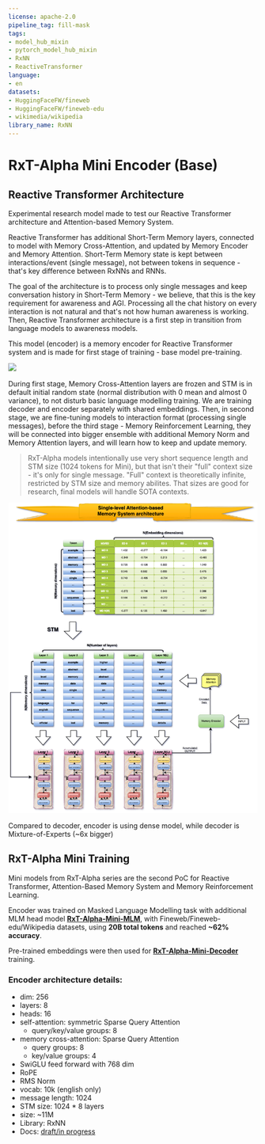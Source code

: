 ```yaml
---
license: apache-2.0
pipeline_tag: fill-mask
tags:
- model_hub_mixin
- pytorch_model_hub_mixin
- RxNN
- ReactiveTransformer
language:
- en
datasets:
- HuggingFaceFW/fineweb
- HuggingFaceFW/fineweb-edu
- wikimedia/wikipedia
library_name: RxNN
---
```


# RxT-Alpha Mini Encoder (Base)
## Reactive Transformer Architecture
Experimental research model made to test our Reactive Transformer architecture and Attention-based Memory System.

Reactive Transformer has additional Short-Term Memory layers, connected to model with Memory Cross-Attention, and updated by Memory Encoder and Memory Attention.
Short-Term Memory state is kept between interactions/event (single message), not between tokens in sequence - that's key difference between RxNNs and RNNs.

The goal of the architecture is to process only single messages and keep conversation history in Short-Term Memory - we believe, that this is the key requirement
for awareness and AGI. Processing all the chat history on every interaction is not natural and that's not how human awareness is working. Then, Reactive Transformer
architecture is a first step in transition from language models to awareness models.

This model (encoder) is a memory encoder for Reactive Transformer system and is made for first stage of training - base model pre-training.

<img src="https://raw.githubusercontent.com/RxAI-dev/RxNN/refs/heads/main/assets/research/reactive-transformer-interlayer.png" width="800" />

During first stage, Memory Cross-Attention layers are frozen and STM is in default initial random state (normal distribution with 0 mean and almost 0 variance),
to not disturb basic language modelling training. We are training decoder and encoder separately with shared embeddings. Then, in second stage, we are fine-tuning models
to interaction format (processing single messages), before the third stage - Memory Reinforcement Learning, they will be connected into bigger ensemble with
additional Memory Norm and Memory Attention layers, and will learn how to keep and update memory.

> RxT-Alpha models intentionally use very short sequence length and STM size (1024 tokens for Mini), but that isn't their "full" context size - it's only for single
> message. "Full" context is theoretically infinite, restricted by STM size and memory abilites. That sizes are good for research, final models will handle SOTA contexts.

<img src="https://raw.githubusercontent.com/RxAI-dev/RxNN/refs/heads/main/assets/research/stm-abms.png" width="800">

Compared to decoder, encoder is using dense model, while decoder is Mixture-of-Experts (~6x bigger)

## RxT-Alpha Mini Training
Mini models from RxT-Alpha series are the second PoC for Reactive Transformer, Attention-Based Memory System and Memory Reinforcement Learning.

Encoder was trained on Masked Language Modelling task with additional MLM head model [**RxT-Alpha-Mini-MLM**](https://huggingface.co/ReactiveAI/RxT-Alpha-Mini-MLM),
with Fineweb/Fineweb-edu/Wikipedia datasets, using **20B total tokens** and reached **~62% accuracy**.

Pre-trained embeddings were then used for [**RxT-Alpha-Mini-Decoder**](https://huggingface.co/ReactiveAI/RxT-Alpha-Mini-Decoder) training.

### Encoder architecture details:
- dim: 256
- layers: 8
- heads: 16
- self-attention: symmetric Sparse Query Attention
  - query/key/value groups: 8
- memory cross-attention: Sparse Query Attention
  - query groups: 8
  - key/value groups: 4
- SwiGLU feed forward with 768 dim
- RoPE
- RMS Norm
- vocab: 10k (english only)
- message length: 1024
- STM size: 1024 * 8 layers
- size: ~11M
- Library: RxNN
- Docs: [draft/in progress](https://github.com/RxAI-dev/RxNN/blob/main/docs/research/ReactiveTransformer/reactive-transformer.md)
